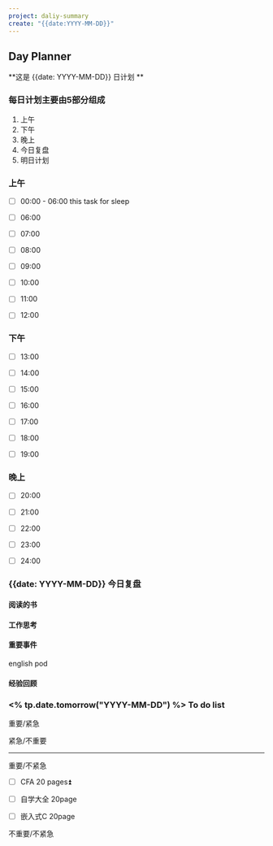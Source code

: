 ```yaml
---
project: daliy-summary
create: "{{date:YYYY-MM-DD}}"
---
```


## Day Planner
**这是 {{date: YYYY-MM-DD}} 日计划 **


### 每日计划主要由5部分组成
1. 上午
2. 下午
3. 晚上
4. 今日复盘
5. 明日计划

### 上午
- [ ] 00:00 - 06:00 this task for sleep
* [ ] 06:00  
* [ ] 07:00  
* [ ] 08:00
* [ ] 09:00
* [ ] 10:00
* [ ] 11:00 
* [ ] 12:00 




### 下午
* [ ] 13:00 
* [ ] 14:00 
* [ ] 15:00
* [ ] 16:00
* [ ] 17:00
* [ ] 18:00
* [ ] 19:00




### 晚上
* [ ] 20:00
* [ ] 21:00
* [ ] 22:00
* [ ] 23:00
* [ ] 24:00





### {{date: YYYY-MM-DD}} 今日复盘

#### 阅读的书



#### 工作思考



#### 重要事件
english pod 


#### 经验回顾


### <% tp.date.tomorrow("YYYY-MM-DD") %> To do list

重要/紧急


紧急/不重要                                                                    


---
重要/不紧急
* [ ] CFA  20 pages⏫  
- [ ] 自学大全 20page
- [ ] 嵌入式C 20page


不重要/不紧急                                                                




